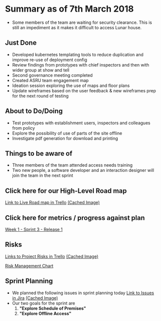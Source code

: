 # Summary as of 7th March 2018
* Some members of the team are waiting for security clearance. This is still an impediment as it makes it difficult to access Lunar house.

## Just Done
* Developed kubernetes templating tools to reduce duplication and improve re-use of deployment config
* Review findings from prototypes with chief inspectors and then with wider group at show and tell
* Second governance meeting completed
* Created ASRU team engagement map
* Ideation session exploring the use of maps and floor plans 
* Update wireframes based on the user feedback & new wireframes prep for the next round of testing

## About to Do/Doing
* Test prototypes with establishment users, inspectors and colleagues from policy 
* Explore the possibility of use of parts of the site offline
* Investigate pdf generation for download and printing

## Things to be aware of
* Three members of the team attended access needs training
* Two new people, a software developer and an interaction designer will join the team in the next sprint

## Click here for our High-Level Road map
[Link to Live Road map in Trello](https://trello.com/b/gDQdE01u/asl-roadmap)    [\(Cached Image\)](graphs/ASLRoadMap07032018.png)

## Click here for metrics / progress against plan
[Week 1 - Sprint 3 - Release 1](graphs/progress07032018.png)

## Risks
[Links to Project Risks in Trello](https://trello.com/b/VuFuCL7t/risk-register-and-kpis-asl-delivery)    [\(Cached Image\)](graphs/ASLRiskRegister07032018.png)

[Risk Management Chart](graphs/risk07032018.png)

## Sprint Planning
* We planned the following issues in sprint planning today [Link to Issues in Jira](https://jira.digital.homeoffice.gov.uk/secure/RapidBoard.jspa?rapidView=261)    [\(Cached Image\)](graphs/sprint07032018.png)
* Our two goals for the sprint are
	1. **"Explore Schedule of Premises"**
	2. **"Explore Offline Access"**

